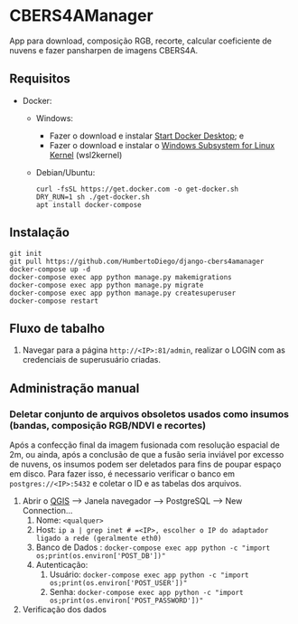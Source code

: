 # CBERS4AManager
App para download, composição RGB, recorte, calcular coeficiente de nuvens e fazer pansharpen de imagens CBERS4A.

## Requisitos
* Docker: 
  * Windows:
    * Fazer o download e instalar [Start Docker Desktop](https://docs.docker.com/desktop/install/windows-install/ "Start Docker Desktop"); e
    * Fazer o download e instalar o [Windows Subsystem for Linux Kernel](https://wslstorestorage.blob.core.windows.net/wslblob/wsl_update_x64.msi "Windows Subsystem for Linux Kernel") (wsl2kernel)

  * Debian/Ubuntu: 
    ```
    curl -fsSL https://get.docker.com -o get-docker.sh
    DRY_RUN=1 sh ./get-docker.sh
    apt install docker-compose
    ```
## Instalação

```
git init
git pull https://github.com/HumbertoDiego/django-cbers4amanager
docker-compose up -d
docker-compose exec app python manage.py makemigrations
docker-compose exec app python manage.py migrate
docker-compose exec app python manage.py createsuperuser
docker-compose restart
```
## Fluxo de tabalho

1. Navegar para a página `http://<IP>:81/admin`, realizar o LOGIN com as credenciais de superusuário criadas.


## Administração manual

### Deletar conjunto de arquivos obsoletos usados como insumos (bandas, composição RGB/NDVI e recortes)

Após a confecção final da imagem fusionada com resolução espacial de 2m, ou ainda, após a conclusão de que a fusão seria inviável por excesso de nuvens, os insumos podem ser deletados para fins de poupar espaço em disco. Para fazer isso, é necessario verificar o banco em `postgres://<IP>:5432` e coletar o ID e as tabelas dos arquivos.

1. Abrir o [QGIS](https://www.qgis.org) --> Janela navegador --> PostgreSQL --> New Connection...
   1. Nome: `<qualquer>`
   1. Host: `ip a | grep inet # =<IP>, escolher o IP do adaptador ligado a rede (geralmente eth0)`
   1. Banco de Dados : `docker-compose exec app python -c "import os;print(os.environ['POST_DB'])"`
   1. Autenticação: 
      1. Usuário: `docker-compose exec app python -c "import os;print(os.environ['POST_USER'])"`
      1. Senha: `docker-compose exec app python -c "import os;print(os.environ['POST_PASSWORD'])"`
2. Verificação dos dados
